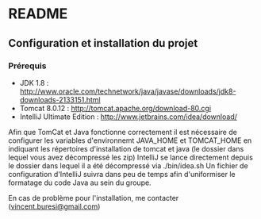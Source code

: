 # README #

## Configuration et installation du projet ##

### Prérequis ###

* JDK 1.8 : http://www.oracle.com/technetwork/java/javase/downloads/jdk8-downloads-2133151.html
* Tomcat 8.0.12 : http://tomcat.apache.org/download-80.cgi
* IntelliJ Ultimate Edition : http://www.jetbrains.com/idea/download/

Afin que TomCat et Java fonctionne correctement il est nécessaire de configurer les variables d'environnemt JAVA_HOME et TOMCAT_HOME en indiquant les répertoires d'installation de tomcat et java (le dossier dans lequel vous avez décompressé les zip)
IntelliJ se lance directement depuis le dossier dans lequel il a été décompressé via ./bin/idea.sh
Un fichier de configuration d'IntelliJ suivra dans peu de temps afin d'uniformiser le formatage du code Java au sein du groupe.

En cas de problème pour l'installation, me contacter (vincent.buresi@gmail.com)